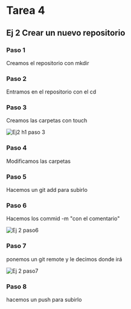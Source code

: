 # Tarea 4
## Ej 2 Crear un nuevo repositorio
### Paso 1
Creamos el repositorio con mkdir
### Paso 2
Entramos en el repositorio con el cd 
### Paso 3
Creamos las carpetas con touch

![Ej2 h1 paso 3](https://user-images.githubusercontent.com/91874537/153840624-c6b662a1-704c-4e02-b5de-1b788109ee95.PNG)

### Paso 4
Modificamos las carpetas
### Paso 5
Hacemos un git add para subirlo
### Paso 6 
Hacemos los commid -m "con el comentario"

![Ej 2 paso6](https://user-images.githubusercontent.com/91874537/153840719-c2da6c53-4d4a-4d7a-aa7d-6d0dae87f282.PNG)

### Paso 7
ponemos un git remote y le decimos donde irá

![Ej 2 paso7](https://user-images.githubusercontent.com/91874537/153840732-6ef26a80-fcaf-4953-b383-a5065347d69d.PNG)

### Paso 8
hacemos un push para subirlo
